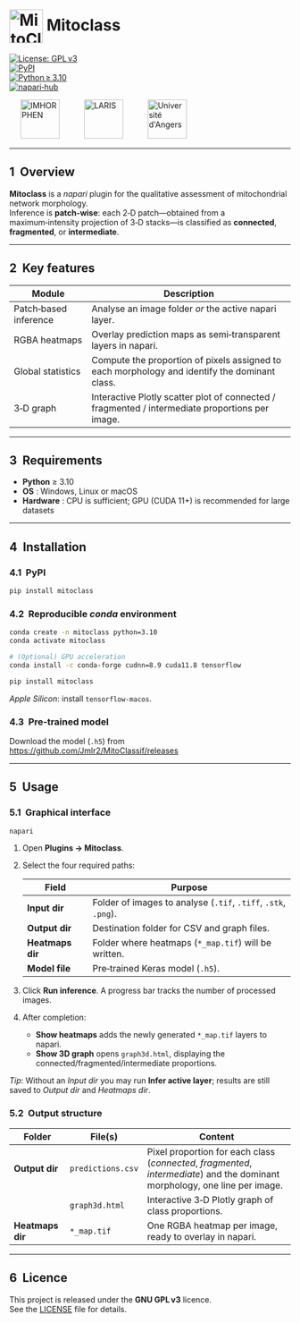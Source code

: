
# <img src="assets/mitoclass.png" alt="MitoClass logo" height="60" style="vertical-align: middle;"> Mitoclass

[![License: GPL v3](https://img.shields.io/badge/License-GPL%20v3-blue.svg)](LICENSE)  
[![PyPI](https://img.shields.io/pypi/v/mitoclass.svg)](https://pypi.org/project/mitoclass/)  
[![Python ≥ 3.10](https://img.shields.io/badge/python-%3E%3D3.10-blue.svg)]()  
[![napari‑hub](https://img.shields.io/badge/napari--hub-mitoclass-orange.svg)](https://github.com/napari/napari-hub)

<p align="left">
  <img src="assets/imhorphen.png" alt="IMHORPHEN" height="70" style="margin: 0 20px;">
  <img src="assets/LARIS.png" alt="LARIS" height="70" style="margin: 0 20px;">
  <img src="assets/ua.png" alt="Université d'Angers" height="70" style="margin: 0 20px;">
</p>

---

## 1&nbsp;&nbsp;Overview

**Mitoclass** is a *napari* plugin for the qualitative assessment of mitochondrial network morphology.  
Inference is **patch‑wise**: each 2‑D patch—obtained from a maximum‑intensity projection of 3‑D stacks—is classified as **connected**, **fragmented**, or **intermediate**.

---

## 2&nbsp;&nbsp;Key features

| Module | Description |
|--------|-------------|
| Patch‑based inference | Analyse an image folder *or* the active napari layer. |
| RGBA heatmaps | Overlay prediction maps as semi‑transparent layers in napari. |
| Global statistics | Compute the proportion of pixels assigned to each morphology and identify the dominant class. |
| 3‑D graph | Interactive Plotly scatter plot of connected / fragmented / intermediate proportions per image. |

---

## 3&nbsp;&nbsp;Requirements

* **Python** ≥ 3.10  
* **OS** : Windows, Linux or macOS  
* **Hardware** : CPU is sufficient; GPU (CUDA 11+) is recommended for large datasets

---

## 4&nbsp;&nbsp;Installation

### 4.1  PyPI

```bash
pip install mitoclass
```

### 4.2  Reproducible *conda* environment

```bash
conda create -n mitoclass python=3.10
conda activate mitoclass

# (Optional) GPU acceleration
conda install -c conda-forge cudnn=8.9 cuda11.8 tensorflow

pip install mitoclass
```

*Apple Silicon*: install `tensorflow-macos`.

### 4.3  Pre‑trained model

Download the model (`.h5`) from  
<https://github.com/Jmlr2/MitoClassif/releases>

---

## 5&nbsp;&nbsp;Usage

### 5.1  Graphical interface

```bash
napari
```

1. Open **Plugins → Mitoclass**.  
2. Select the four required paths:  

   | Field | Purpose |
   |-------|---------|
   | **Input dir** | Folder of images to analyse (`.tif`, `.tiff`, `.stk`, `.png`). |
   | **Output dir** | Destination folder for CSV and graph files. |
   | **Heatmaps dir** | Folder where heatmaps (`*_map.tif`) will be written. |
   | **Model file** | Pre‑trained Keras model (`.h5`). |

3. Click **Run inference**. A progress bar tracks the number of processed images.  
4. After completion:  
   * **Show heatmaps** adds the newly generated `*_map.tif` layers to napari.  
   * **Show 3D graph** opens `graph3d.html`, displaying the connected/fragmented/intermediate proportions.

*Tip*: Without an *Input dir* you may run **Infer active layer**; results are still saved to *Output dir* and *Heatmaps dir*.

### 5.2  Output structure

| Folder | File(s) | Content |
|--------|---------|---------|
| **Output dir** | `predictions.csv` | Pixel proportion for each class (*connected*, *fragmented*, *intermediate*) and the dominant morphology, one line per image. |
|                | `graph3d.html` | Interactive 3‑D Plotly graph of class proportions. |
| **Heatmaps dir** | `*_map.tif` | One RGBA heatmap per image, ready to overlay in napari. |

---

## 6&nbsp;&nbsp;Licence

This project is released under the **GNU GPL v3** licence.  
See the [LICENSE](LICENSE) file for details.
